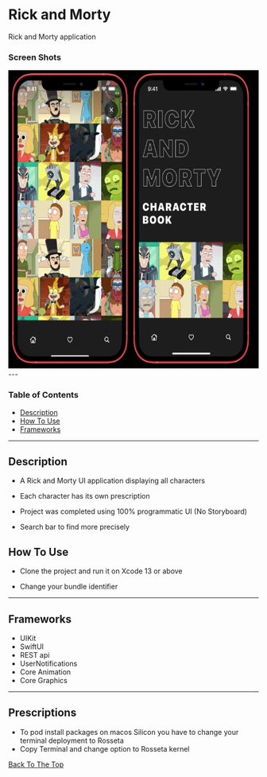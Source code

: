 # Rick and Morty
Rick and Morty application 


### Screen Shots

<img src="/for_assets/frame.png" width="600" height="600">
---

### Table of Contents

- [Description](#description)
- [How To Use](#how-to-use)
- [Frameworks](#frameworks)

---

## Description

- A Rick and Morty UI application displaying all characters

- Each character has its own prescription 

- Project was completed using 100% programmatic UI (No Storyboard)

- Search bar to find more precisely



## How To Use

- Clone the project and run it on Xcode 13 or above

- Change your bundle identifier
---

## Frameworks

- UIKit
- SwiftUI
- REST api
- UserNotifications
- Core Animation
- Core Graphics

---
## Prescriptions

- To pod install packages on macos Silicon you have to change your terminal deployment to Rosseta
- Copy Terminal and change option to Rosseta kernel

[Back To The Top](#RickandMorty)

